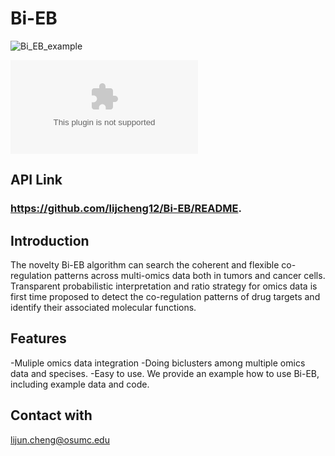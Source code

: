 # Bi-EB
![Bi_EB_example](https://user-images.githubusercontent.com/53017373/126046429-469fb8d6-1504-42d8-8dc9-fd3451db268c.png)

![Bi_EB_example_data](https://github.com/lijcheng12/Bi-EB/blob/main/Example%20data%20for%20Bi-EB.xlsx)


## API Link
### https://github.com/lijcheng12/Bi-EB/README.

## Introduction
The novelty Bi-EB algorithm can search the coherent and flexible co-regulation patterns across multi-omics data both in tumors and cancer cells. Transparent probabilistic interpretation and ratio strategy for omics data is first time proposed to detect the co-regulation patterns of drug targets and identify their associated molecular functions. 

## Features
-Muliple omics data integration
-Doing biclusters among multiple omics data and specises.
-Easy to use. We provide an example how to use Bi-EB, including example data and code.

## Contact with

lijun.cheng@osumc.edu
